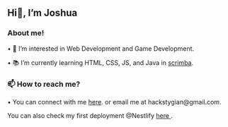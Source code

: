 <h2>Hi👋, I’m Joshua</h2>

<h3> About me! </h3>
<p>• 🤔 I’m interested in Web Development and Game Development. </p>

<p>• 📚 I’m currently learning HTML, CSS, JS, and Java in <a href =https://scrimba.com/dashboard#overview"> scrimba</a>.</p>

<h3>📫 How to reach me?</h3>
<p>• You can connect with me <a href = "https://bento.me/stygian">here</a>. or email me at hackstygian@gmail.com.</p>

<p>You can also check my first deployment @Nestlify <a href = "https://hackstygian.netlify.app/"> here </a>.</p>
